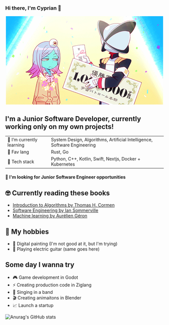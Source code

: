 ### Hi there, I'm Cyprian 👋
<p align="center">
<img src="https://github.com/cpprian/cpprian/blob/main/Uchuu-Patrol-Luluco.gif" />
</p>

## I'm a Junior Software Developer, currently working only on my own projects!

|  |  |
|---|---|
| 🌱 I’m currently learning | System Design, Algorithms, Artificial Intelligence, Software Engineering |
| 🥰 Fav lang | Rust, Go |
| 🚀 Tech stack | Python, C++, Kotlin, Swift, Nextjs, Docker + Kubernetes |
#### 🔭 I'm looking for Junior Software Engineer opportunities

## 🤓 Currently reading these books
  - [Introduction to Algorithms by Thomas H. Cormen](https://www.amazon.com/Introduction-Algorithms-3rd-MIT-Press/dp/0262033844)
  - [Software Engineering by Ian Sommerville](https://www.amazon.com/Software-Engineering-10th-Ian-Sommerville/dp/0133943038)
  - [Machine learning by Aurélien Géron](https://www.amazon.com/Hands-Machine-Learning-Scikit-Learn-TensorFlow/dp/1098125975)
  
## 💃 My hobbies
- 🎨 Digital painting (I'm not good at it, but I'm trying)
- 🎸 Playing electric guitar (same goes here)

## Some day I wanna try
- 🎮 Game development in Godot
- ⚡️ Creating production code in Ziglang
- 🎤 Singing in a band
- 🎬 Creating animaitons in Blender
- 📈 Launch a startup

![Anurag's GitHub stats](https://github-readme-stats.vercel.app/api?username=cpprian&show_icons=true&theme=tokyonight)


